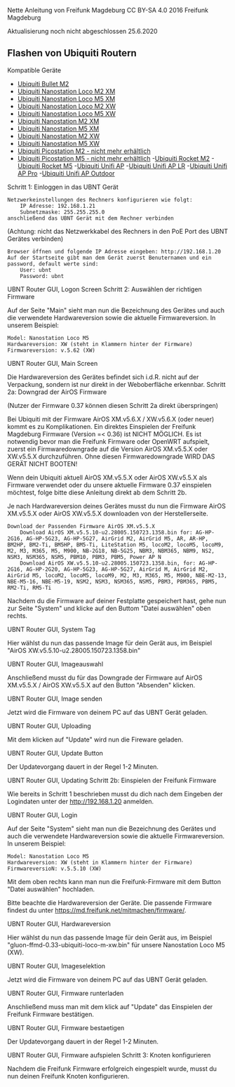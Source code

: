 Nette Anleitung von Freifunk Magdeburg 
CC BY-SA 4.0 2016 Freifunk Magdeburg 

Aktualisierung noch nicht abgeschlossen 25.6.2020

## Flashen von Ubiquiti Routern


Kompatible Geräte

- [Ubiquiti Bullet M2](https://www.ubnt.com/airmax/bulletm/)
- [Ubiquiti Nanostation Loco M2 XM](https://www.ubnt.com/airmax/nanostationm/)
- [Ubiquiti Nanostation Loco M5 XM]()
- [Ubiquiti Nanostation Loco M2 XW]()
- [Ubiquiti Nanostation Loco M5 XW]()
- [Ubiquiti Nanostation M2 XM]()
- [Ubiquiti Nanostation M5 XM]()
- [Ubiquiti Nanostation M2 XW]()
- [Ubiquiti Nanostation M5 XW]()
- [Ubiquiti Picostation M2 - nicht mehr erhältlich]()
- [Ubiquiti Picostation M5 - nicht mehr erhältlich]()
-[Ubiquiti Rocket M2]()
-[Ubiquiti Rocket M5]()
-[Ubiquiti Unifi AP]()
-[Ubiquiti Unifi AP LR]()
-[Ubiquiti Unifi AP Pro]()
-[Ubiquiti Unifi AP Outdoor]()

Schritt 1: Einloggen in das UBNT Gerät

    Netzwerkeinstellungen des Rechners konfigurieren wie folgt:
        IP Adresse: 192.168.1.21
        Subnetzmaske: 255.255.255.0
    anschließend das UBNT Gerät mit dem Rechner verbinden

(Achtung: nicht das Netzwerkkabel des Rechners in den PoE Port des UBNT Gerätes verbinden)

    Browser öffnen und folgende IP Adresse eingeben: http://192.168.1.20
    Auf der Startseite gibt man dem Gerät zuerst Benuternamen und ein password, default werte sind:
        User: ubnt
        Password: ubnt

UBNT Router GUI, Logon Screen
Schritt 2: Auswählen der richtigen Firmware

Auf der Seite "Main" sieht man nun die Bezeichnung des Gerätes und auch die verwendete Hardwareversion sowie die aktuelle Firmwareversion. In unserem Beispiel:

    Model: Nanostation Loco M5
    Hardwareversion: XW (steht in Klammern hinter der Firmware)
    Firmwareversion: v.5.62 (XW)

UBNT Router GUI, Main Screen

Die Hardwareversion des Gerätes befindet sich i.d.R. nicht auf der Verpackung, sondern ist nur direkt in der Weboberfläche erkennbar.
Schritt 2a: Downgrad der AirOS Firmware

(Nutzer der Firmware 0.37 können diesen Schritt 2a direkt überspringen)

Bei Ubiquiti mit der Firmware AirOS XM.v5.6.X / XW.v5.6.X (oder neuer) kommt es zu Komplikationen. Ein direktes Einspielen der Freifunk Magdeburg Firmware (Version =< 0.36) ist NICHT MÖGLICH. Es ist notwendig bevor man die Freifunk Firmware oder OpenWRT aufspielt, zuerst ein Firmwaredowngrade auf die Version AirOS XM.v5.5.X oder XW.v5.5.X durchzuführen. Ohne diesen Firmwaredowngrade WIRD DAS GERÄT NICHT BOOTEN!

Wenn dein Ubiquiti aktuell AirOS XM.v5.5.X oder AirOS XW.v5.5.X als Firmware verwendet oder du unsere aktuelle Firmware 0.37 einspielen möchtest, folge bitte diese Anleitung direkt ab dem Schritt 2b.

Je nach Hardwareversion deines Gerätes musst du nun die Firmware AirOS XM.v5.5.X oder AirOS XW.v5.5.X downloaden von der Herstellerseite.

    Download der Passenden Firmware AirOS XM.v5.5.X
        Download AirOS XM.v5.5.10-u2.28005.150723.1358.bin for: AG-HP-2G16, AG-HP-5G23, AG-HP-5G27, AirGrid M2, AirGrid M5, AR, AR-HP, BM2HP, BM2-Ti, BM5HP, BM5-Ti, LiteStation M5, locoM2, locoM5, locoM9, M2, M3, M365, M5, M900, NB-2G18, NB-5G25, NBM3, NBM365, NBM9, NS2, NSM3, NSM365, NSM5, PBM10, PBM3, PBM5, Power AP N
        Download AirOS XW.v5.5.10-u2.28005.150723.1358.bin, for: AG-HP-2G16, AG-HP-2G20, AG-HP-5G23, AG-HP-5G27, AirGrid M, AirGrid M2, AirGrid M5, locoM2, locoM5, locoM9, M2, M3, M365, M5, M900, NBE-M2-13, NBE-M5-16, NBE-M5-19, NSM2, NSM3, NSM365, NSM5, PBM3, PBM365, PBM5, RM2-Ti, RM5-Ti

Nachdem du die Firmware auf deiner Festplatte gespeichert hast, gehe nun zur Seite "System" und klicke auf den Buttom "Datei auswählen" oben rechts.

UBNT Router GUI, System Tag

Hier wählst du nun das passende Image für dein Gerät aus, im Beispiel "AirOS XW.v5.5.10-u2.28005.150723.1358.bin"

UBNT Router GUI, Imageauswahl

Anschließend musst du für das Downgrade der Firmware auf AirOS XM.v5.5.X / AirOS XW.v5.5.X auf den Button "Absenden" klicken.

UBNT Router GUI, Image senden

Jetzt wird die Firmware von deinem PC auf das UBNT Gerät geladen.

UBNT Router GUI, Uploading

Mit dem klicken auf "Update" wird nun die Fireware geladen.

UBNT Router GUI, Update Button

Der Updatevorgang dauert in der Regel 1-2 Minuten.

UBNT Router GUI, Updating
Schritt 2b: Einspielen der Freifunk Firmware

Wie bereits in Schritt 1 beschrieben musst du dich nach dem Eingeben der Logindaten unter der http://192.168.1.20 anmelden.

UBNT Router GUI, Login

Auf der Seite "System" sieht man nun die Bezeichnung des Gerätes und auch die verwendete Hardwareversion sowie die aktuelle Firmwareversion. In unserem Beispiel:

    Model: Nanostation Loco M5
    Hardwareversion: XW (steht in Klammern hinter der Firmware)
    FirmwareversioN: v.5.5.10 (XW)

Mit dem oben rechts kann man nun die Freifunk-Firmware mit dem Button "Datei auswählen" hochladen.

Bitte beachte die Hardwareversion der Geräte. Die passende Firmware findest du unter https://md.freifunk.net/mitmachen/firmware/.

UBNT Router GUI, Hardwareversion

Hier wählst du nun das passende Image für dein Gerät aus, im Beispiel "gluon-ffmd-0.33-ubiquiti-loco-m-xw.bin" für unsere Nanostation Loco M5 (XW).

UBNT Router GUI, Imageselektion

Jetzt wird die Firmware von deinem PC auf das UBNT Gerät geladen.

UBNT Router GUI, Firmware runterladen

Anschließend muss man mit dem klick auf "Update" das Einspielen der Freifunk Firmware bestätigen.

UBNT Router GUI, Firmware bestaetigen

Der Updatevorgang dauert in der Regel 1-2 Minuten.

UBNT Router GUI, Firmware aufspielen
Schritt 3: Knoten konfigurieren

Nachdem die Freifunk Firmware erfolgreich eingespielt wurde, musst du nun deinen Freifunk Knoten konfigurieren.

